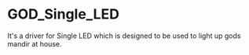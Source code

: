 # GOD_Single_LED
It's a driver for Single LED which is designed to be used to light up gods mandir at house.

